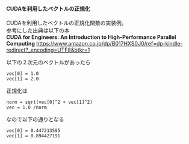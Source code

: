 #### CUDAを利用したベクトルの正規化
CUDAを利用したベクトルの正規化関数の実装例。  
参考にした出典は以下の本  
__CUDA for Engineers: An Introduction to High-Performance Parallel Computing__
https://www.amazon.co.jp/dp/B017HXS0J0/ref=dp-kindle-redirect?_encoding=UTF8&btkr=1  

以下の２次元のベクトルがあったら
```
vec[0] = 1.0
vec[1] = 2.0
```
正規化は
```
norm = sqrt(vec[0]^2 + vec[1]^2)
vec = 1.0 /norm
```
なので以下の通りとなる
```
vec[0] = 0.447213595
vec[1] = 0.894427191
```
